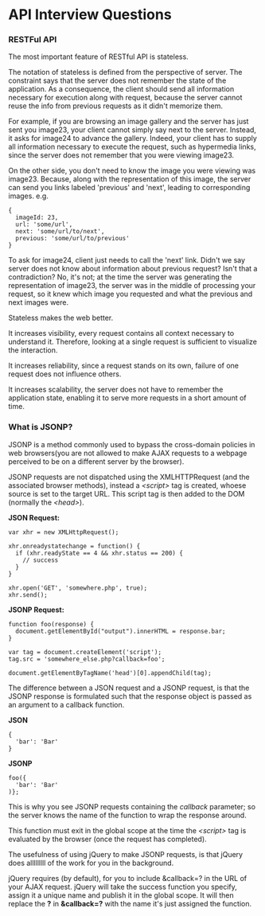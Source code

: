 # API Interview Questions

### RESTFul API
The most important feature of RESTful API is stateless.

The notation of stateless is defined from the perspective of server. The constraint says that the server does not remember the state of the application. As a consequence, the client should send all information necessary for execution along with request, because the server cannot reuse the info from previous requests as it didn't memorize them.

For example, if you are browsing an image gallery and the server has just sent you image23, your client cannot simply say next to the server. Instead, it asks for image24 to advance the gallery. Indeed, your client has to supply all information necessary to execute the request, such as hypermedia links, since the server does not remember that you were viewing image23.

On the other side, you don't need to know the image you were viewing was image23. Because, along with the representation of this image, the server can send you links labeled 'previous' and 'next', leading to corresponding images. e.g.
```
{
  imageId: 23,
  url: 'some/url',
  next: 'some/url/to/next',
  previous: 'some/url/to/previous'
}
```
To ask for image24, client just needs to call the 'next' link. Didn't we say server does not know about information about previous request? Isn't that a contradiction? No, it's not; at the time the server was generating the representation of image23, the server was in the middle of processing your request, so it knew which image you requested and what the previous and next images were.

Stateless makes the web better.

It increases visibility, every request contains all context necessary to understand it. Therefore, looking at a single request is sufficient to visualize the interaction.

It increases reliability, since a request stands on its own, failure of one request does not influence others.

It increases scalability, the server does not have to remember the application state, enabling it to serve more requests in a short amount of time.


### What is JSONP?
JSONP is a method commonly used to bypass the cross-domain policies in web browsers(you are not allowed to make AJAX requests to a webpage perceived to be on a different server by the browser).

JSONP requests are not dispatched using the XMLHTTPRequest (and the associated browser methods), instead a *\<script\>* tag is created, whoese source is set to the target URL. This script tag is then added to the DOM (normally the *\<head\>*).

**JSON Request:**
```
var xhr = new XMLHttpRequest();

xhr.onreadystatechange = function() {
  if (xhr.readyState == 4 && xhr.status == 200) {
    // success
  }
}

xhr.open('GET', 'somewhere.php', true);
xhr.send();
```

**JSONP Request:**
```
function foo(response) {
  document.getElementById("output").innerHTML = response.bar;
}

var tag = document.createElement('script');
tag.src = 'somewhere_else.php?callback=foo';

document.getElementByTagName('head')[0].appendChild(tag);
```

The difference between a JSON request and a JSONP request, is that the JSONP response is formulated such that the response object is passed as an argument to a callback function.

**JSON**
```
{
  'bar': 'Bar'
}
```
**JSONP**
```
foo({
  'bar': 'Bar'
)};
```
This is why you see JSONP requests containing the *callback* parameter; so the server knows the name of the function to wrap the response around.

This function must exit in the global scope at the time the *\<script\>* tag is evaluated by the browser (once the request has completed).

The usefulness of using jQuery to make JSONP requests, is that jQuery does alllllllll of the work for you in the background.

jQuery requires (by default), for you to include &callback=? in the URL of your AJAX request. jQuery will take the success function you specify, assign it a unique name and publish it in the global scope. It will then replace the **?** in **&callback=?** with the name it's just assigned the function.
